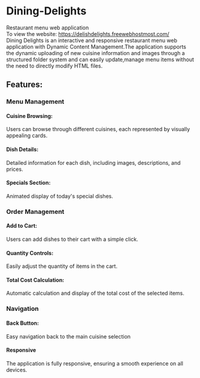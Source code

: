 # Dining-Delights
Restaurant menu web application
<br>
To view the website: https://delishdelights.freewebhostmost.com/
<br>
Dining Delights is an interactive and responsive restaurant menu web application with Dynamic Content Management.The application supports the dynamic uploading of new cuisine information and images through a structured folder system and can easily update,manage menu items without the need to directly modify HTML files.
## Features:

### Menu Management

#### Cuisine Browsing: 

Users can browse through different cuisines, each represented by visually appealing cards.

#### Dish Details: 
Detailed information for each dish, including images, descriptions, and prices.


#### Specials Section: 
Animated display of today's special dishes.

### Order Management

#### Add to Cart:
Users can add dishes to their cart with a simple click.

#### Quantity Controls: 
Easily adjust the quantity of items in the cart.
#### Total Cost Calculation: 

Automatic calculation and display of the total cost of the selected items.


### Navigation

#### Back Button: 
Easy navigation back to the main cuisine selection

#### Responsive 
The application is fully responsive, ensuring a smooth experience on all devices.
